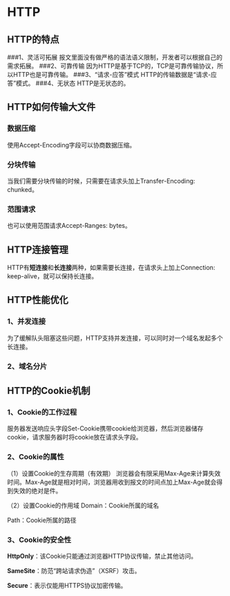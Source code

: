 # HTTP
## HTTP的特点
###1、灵活可拓展
报文里面没有做严格的语法语义限制，开发者可以根据自己的需求拓展。
###2、可靠传输
因为HTTP是基于TCP的，TCP是可靠传输协议，所以HTTP也是可靠传输。
###3、“请求-应答”模式
HTTP的传输数据是“请求-应答”模式。
###4、无状态
HTTP是无状态的。

## HTTP如何传输大文件
### 数据压缩
使用Accept-Encoding字段可以协商数据压缩。
### 分块传输
当我们需要分块传输的时候，只需要在请求头加上Transfer-Encoding: chunked。
### 范围请求
也可以使用范围请求Accept-Ranges: bytes。

## HTTP连接管理
HTTP有**短连接**和**长连接**两种，如果需要长连接，在请求头上加上Connection: keep-alive，就可以保持长连接。 

## HTTP性能优化
### 1、并发连接
为了缓解队头阻塞这些问题，HTTP支持并发连接，可以同时对一个域名发起多个长连接。
### 2、域名分片

## HTTP的Cookie机制
### 1、Cookie的工作过程
服务器发送响应头字段Set-Cookie携带cookie给浏览器，然后浏览器储存cookie，请求服务器时将cookie放在请求头字段。
### 2、Cookie的属性
（1）设置Cookie的生存周期（有效期）
浏览器会有限采用Max-Age来计算失效时间。Max-Age就是相对时间，浏览器用收到报文的时间点加上Max-Age就会得到失效的绝对是件。

（2）设置Cookie的作用域
Domain：Cookie所属的域名

Path：Cookie所属的路径
### 3、Cookie的安全性
**HttpOnly**：该Cookie只能通过浏览器HTTP协议传输，禁止其他访问。

**SameSite**：防范“跨站请求伪造”（XSRF）攻击。

**Secure**：表示仅能用HTTPS协议加密传输。
